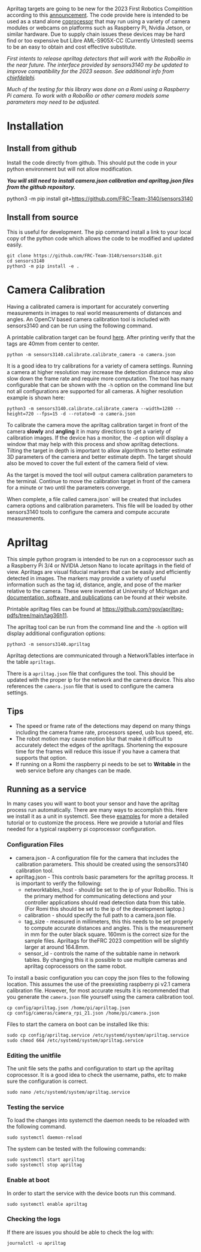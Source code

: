 

Apriltag targets are going to be new for the 2023 First Robotics Compitition according to this [announcement](https://www.firstinspires.org/robotics/frc/blog/2022-control-system-reporting-2023-updates-and-beta-testing).  The code provide here is intended to be used as a stand alone [coprocessor](https://docs.wpilib.org/en/stable/docs/software/vision-processing/wpilibpi/using-a-coprocessor-for-vision-processing.html) that may run using a variety of camera modules or webcams on platforms such as Raspberry Pi, Nvidia Jetson, or similar hardware.  Due to supply chain issues these devices may be hard find or too expensive but Libre AML-S905X-CC (Currently Untested) seems to be an easy to obtain and cost effective substitute. 

*First intents to release apriltag detectors that will work with the RoboRio in the near future.  The interface provided by sensors3140 my be updated to improve compatibility for the 2023 season.  See additional info from [chiefdelphi](https://www.chiefdelphi.com/t/photonvision-beta-2023-apriltags/415626).*

*Much of the testing for this library was done on a Romi using a Raspberry Pi camera.  To work with a RoboRio or other camera models some parameters may need to be adjusted.*

# Installation

## Install from github
Install the code directly from github.  This should put the code in your python environment but will not allow modification.

***You will still need to install camera.json calibration and apriltag.json files from the github repository.***

python3 -m pip install git+https://github.com/FRC-Team-3140/sensors3140


## Install from source
This is useful for development.  The pip command install a link to your local copy of the python code which allows the code to be modified and updated easily.

```
git clone https://github.com/FRC-Team-3140/sensors3140.git
cd sensors3140
python3 -m pip install -e .
```


# Camera Calibration

Having a calibrated camera is important for accurately converting measurements in images to real world measurements of distances and angles.  An OpenCV based camera calibration tool is included with sensors3140 and can be run using the following command.  

A printable calibration target can be found [here](extras/calibration_target.pdf).  After printing verify that the tags are 40mm from center to center.


```
python -m sensors3140.calibrate.calibrate_camera -o camera.json
```

It is a good idea to try calibrations for a variety of camera settings.  Running a camera at higher resolution may increase the detection distance may also slow down the frame rate and require more computation.  The tool has many configurable that can be shown with the `-h` option on the command line but not all configurations are supported for all cameras.  A higher resolution example is shown here:

```
python3 -m sensors3140.calibrate.calibrate_camera --width=1280 --height=720 --fps=15 -d --rotate=0 -o camera.json
```

To calibrate the camera move the apriltag calibration target in front of the camera **slowly** and **angling** it in many directions to get a variety of calibration images.  If the device has a monitor, the `-d` option will display a window that may help with this process and show apriltag detections.  Tilting the target in depth is important to allow algorithms to better estimate 3D parameters of the camera and better estimate depth.  The target should also be moved to cover the full extent of the camera field of view.

As the target is moved the tool will output camera calibration parameters to the terminal.  Continue to move the calibration target in front of the camera for a minute or two until the parameters converge.

When complete, a file called camera.json` will be created that includes camera options and calibration parameters.  This file will be loaded by other sensors3140 tools to configure the camera and compute accurate measurements.

# Apriltag

This simple python program is intended to be run on a coprocessor such as a Raspberry Pi 3/4 or NVIDIA Jetson Nano to locate apriltags in the field of view.  Apriltags are visual fiducial markers that can be easily and efficiently detected in images.  The markers may provide a variety of useful information such as the tag id, distance, angle, and pose of the marker relative to the camera.  These were invented at University of Michigan and [documentation, software, and publications](https://april.eecs.umich.edu/software/apriltag) can be found at their website.

Printable apriltag files can be found at https://github.com/rgov/apriltag-pdfs/tree/main/tag36h11.

The apriltag tool can be run from the command line and the `-h` option will display additional configuration options:

```
python3 -m sensors3140.apriltag
```

Apriltag detections are communicated through a NetworkTables interface in the table `apriltags`.

There is a `apriltag.json` file that configures the tool.  This should be updated with the proper ip for the network and the camera device.  This also references the `camera.json` file that is used to configure the camera settings.


## Tips

 * The speed or frame rate of the detections may depend on many things including the camera frame rate, processors speed, usb bus speed, etc.  
 * The robot motion may cause motion blur that make it difficult to accurately detect the edges of the apriltags.  Shortening the exposure time for the frames will reduce this issue if you have a camera that supports that option.
 * If running on a Romi the raspberry pi needs to be set to **Writable** in the web service before any changes can be made.


## Running as a service

In many cases you will want to boot your sensor and have the apriltag process run automatically.  There are many ways to accomplish this.  Here we install it as a unit in systemctl.  See these [examples](https://www.shellhacks.com/systemd-service-file-example/) for more a detailed tutorial or to customize the process.  Here we provide a tutorial and files needed for a typical raspberry pi coprocessor configuration.

### Configuration Files

 * camera.json - A configuration file for the camera that includes the calibration parameters.  This should be created using the sensors3140 calibration tool.
 * apriltag.json - This controls basic parameters for the apriltag process.  It is important to verify the following:
    * networktables_host - should be set to the ip of your RoboRio. This is the primary method for communicating detections and your controller applications should read detection data from this table.  (For Romi this should be set to the ip of the development laptop.)
    * calibration - should specify the full path to a camera.json file.
    * tag_size - measured in millimeters, this this needs to be set properly to compute accurate distances and angles.  This is the measurement in mm for the outer black square.  160mm is the correct size for the sample files.  Apriltags for theFRC 2023 competition will be slightly larger at around 164.8mm.
    * sensor_id - controls the name of the subtable name in network tables.  By changing this it is possible to use multiple cameras and apriltag coprocessors on the same robot.

To install a basic configuration you can copy the json files to the following location.  This assumes the use of the preexisting raspberry pi v2.1 camera calibration file.  However, for most accurate results it is recommended that you generate the `camera.json` file yourself using the camera calibration tool.
```
cp config/apriltag.json /home/pi/apriltag.json
cp config/cameras/camera_rpi_21.json /home/pi/camera.json
```

Files to start the camera on boot can be installed like this:
```
sudo cp config/apriltag.service /etc/systemd/system/apriltag.service
sudo chmod 664 /etc/systemd/system/apriltag.service
```

### Editing the unitfile
The unit file sets the paths and configuration to start up the apriltag coprocessor.  It is a good idea to check the username, paths, etc to make sure the configuration is correct.

```
sudo nano /etc/systemd/system/apriltag.service
```

### Testing the service
To load the changes into systemctl the daemon needs to be reloaded with the following command.

```
sudo systemctl daemon-reload
```

The system can be tested with the following commands:
```
sudo systemctl start apriltag
sudo systemctl stop apriltag
```

### Enable at boot
In order to start the service with the device boots run this command.
```
sudo systemctl enable apriltag
```

### Checking the logs
If there are issues you should be able to check the log with:
```
journalctl -u apriltag
```